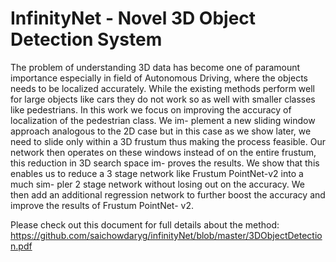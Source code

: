 # InfinityNet - Novel 3D Object Detection System

The problem of understanding 3D data has become one
of paramount importance especially in field of Autonomous
Driving, where the objects needs to be localized accurately.
While the existing methods perform well for large objects
like cars they do not work so as well with smaller classes
like pedestrians. In this work we focus on improving the
accuracy of localization of the pedestrian class. We im-
plement a new sliding window approach analogous to the
2D case but in this case as we show later, we need to slide
only within a 3D frustum thus making the process feasible.
Our network then operates on these windows instead of on
the entire frustum, this reduction in 3D search space im-
proves the results. We show that this enables us to reduce a
3 stage network like Frustum PointNet-v2 into a much sim-
pler 2 stage network without losing out on the accuracy. We
then add an additional regression network to further boost
the accuracy and improve the results of Frustum PointNet-
v2.

Please check out this document for full details about the method:
https://github.com/saichowdaryg/infinityNet/blob/master/3DObjectDetection.pdf
